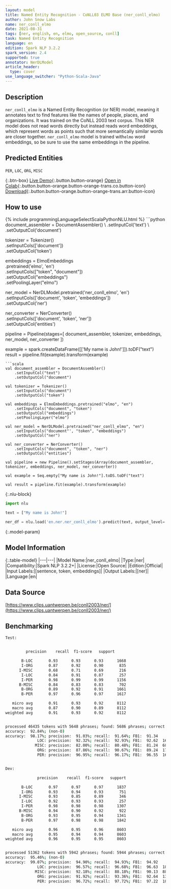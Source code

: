 ```yaml
---
layout: model
title: Named Entity Recognition - CoNLL03 ELMO Base (ner_conll_elmo)
author: John Snow Labs
name: ner_conll_elmo
date: 2021-08-31
tags: [ner, english, en, elmo, open_source, conll]
task: Named Entity Recognition
language: en
edition: Spark NLP 3.2.2
spark_version: 2.4
supported: true
annotator: NerDLModel
article_header:
  type: cover
use_language_switcher: "Python-Scala-Java"
---
```


## Description

`ner_conll_elmo` is a Named Entity Recognition (or NER) model, meaning it annotates text to find features like the names of people, places, and organizations. It was trained on the CoNLL 2003 text corpus. This NER model does not read words directly but instead reads word embeddings, which represent words as points such that more semantically similar words are closer together. `ner_conll_elmo` model is trained with`elmo` word embeddings, so be sure to use the same embeddings in the pipeline.

## Predicted Entities

`PER`, `LOC`, `ORG`, `MISC`

{:.btn-box}
[Live Demo](https://demo.johnsnowlabs.com/public/NER_EN){:.button.button-orange}
[Open in Colab](https://colab.research.google.com/github/JohnSnowLabs/spark-nlp-workshop/blob/master/tutorials/streamlit_notebooks/NER_EN.ipynb){:.button.button-orange.button-orange-trans.co.button-icon}
[Download](https://s3.amazonaws.com/auxdata.johnsnowlabs.com/public/models/ner_conll_elmo_en_3.2.2_2.4_1630419727678.zip){:.button.button-orange.button-orange-trans.arr.button-icon}

## How to use



<div class="tabs-box" markdown="1">
{% include programmingLanguageSelectScalaPythonNLU.html %}
```python
document_assembler = DocumentAssembler() \
    .setInputCol('text') \
    .setOutputCol('document')

tokenizer = Tokenizer() \
    .setInputCols(['document']) \
    .setOutputCol('token')

embeddings = ElmoEmbeddings\
      .pretrained('elmo', 'en')\
      .setInputCols(["token", "document"])\
      .setOutputCol("embeddings")\
      .setPoolingLayer("elmo")

ner_model = NerDLModel.pretrained('ner_conll_elmo', 'en') \
    .setInputCols(['document', 'token', 'embeddings']) \
    .setOutputCol('ner')

ner_converter = NerConverter() \
    .setInputCols(['document', 'token', 'ner']) \
    .setOutputCol('entities')

pipeline = Pipeline(stages=[
    document_assembler, 
    tokenizer,
    embeddings,
    ner_model,
    ner_converter
])

example = spark.createDataFrame([['My name is John!']]).toDF("text")
result = pipeline.fit(example).transform(example)
```
```scala
val document_assembler = DocumentAssembler() 
    .setInputCol("text") 
    .setOutputCol("document")

val tokenizer = Tokenizer() 
    .setInputCols("document") 
    .setOutputCol("token")

val embeddings = ElmoEmbeddings.pretrained("elmo", "en")
    .setInputCols("document", "token") 
    .setOutputCol("embeddings")
    .setPoolingLayer("elmo")

val ner_model = NerDLModel.pretrained("ner_conll_elmo", "en") 
    .setInputCols("document"', "token", "embeddings") 
    .setOutputCol("ner")

val ner_converter = NerConverter() 
    .setInputCols("document", "token", "ner") 
    .setOutputCol("entities")

val pipeline = new Pipeline().setStages(Array(document_assembler, tokenizer, embeddings, ner_model, ner_converter))

val example = Seq.empty["My name is John!"].toDS.toDF("text")

val result = pipeline.fit(example).transform(example)
```

{:.nlu-block}
```python
import nlu

text = ["My name is John!"]

ner_df = nlu.load('en.ner.ner_conll_elmo').predict(text, output_level='token')
```
</div>

{:.model-param}
## Model Information

{:.table-model}
|---|---|
|Model Name:|ner_conll_elmo|
|Type:|ner|
|Compatibility:|Spark NLP 3.2.2+|
|License:|Open Source|
|Edition:|Official|
|Input Labels:|[sentence, token, embeddings]|
|Output Labels:|[ner]|
|Language:|en|

## Data Source

[https://www.clips.uantwerpen.be/conll2003/ner/](https://www.clips.uantwerpen.be/conll2003/ner/)

## Benchmarking

```bash
Test:


         precision    recall  f1-score   support

       B-LOC       0.93      0.93      0.93      1668
       I-ORG       0.87      0.92      0.90       835
      I-MISC       0.68      0.71      0.69       216
       I-LOC       0.84      0.91      0.87       257
       I-PER       0.98      0.99      0.99      1156
      B-MISC       0.84      0.83      0.83       702
       B-ORG       0.89      0.92      0.91      1661
       B-PER       0.97      0.96      0.97      1617

   micro avg       0.91      0.93      0.92      8112
   macro avg       0.87      0.90      0.89      8112
weighted avg       0.91      0.93      0.92      8112


processed 46435 tokens with 5648 phrases; found: 5686 phrases; correct: 5176.
accuracy:  92.84%; (non-O)
accuracy:  98.17%; precision:  91.03%; recall:  91.64%; FB1:  91.34
              LOC: precision:  92.32%; recall:  92.93%; FB1:  92.62  1679
             MISC: precision:  82.00%; recall:  80.48%; FB1:  81.24  689
              ORG: precision:  87.86%; recall:  90.67%; FB1:  89.24  1714
              PER: precision:  96.95%; recall:  96.17%; FB1:  96.55  1604


Dev:

              precision    recall  f1-score   support

       B-LOC       0.97      0.97      0.97      1837
       I-ORG       0.93      0.94      0.93       751
      I-MISC       0.93      0.85      0.89       346
       I-LOC       0.92      0.93      0.93       257
       I-PER       0.98      0.98      0.98      1307
      B-MISC       0.94      0.90      0.92       922
       B-ORG       0.93      0.95      0.94      1341
       B-PER       0.97      0.98      0.98      1842

   micro avg       0.96      0.95      0.96      8603
   macro avg       0.95      0.94      0.94      8603
weighted avg       0.96      0.95      0.95      8603


processed 51362 tokens with 5942 phrases; found: 5944 phrases; correct: 5641.
accuracy:  95.46%; (non-O)
accuracy:  99.07%; precision:  94.90%; recall:  94.93%; FB1:  94.92
              LOC: precision:  96.57%; recall:  96.68%; FB1:  96.63  1839
             MISC: precision:  92.18%; recall:  88.18%; FB1:  90.13  882
              ORG: precision:  91.92%; recall:  93.36%; FB1:  92.64  1362
              PER: precision:  96.72%; recall:  97.72%; FB1:  97.22  1861
```
